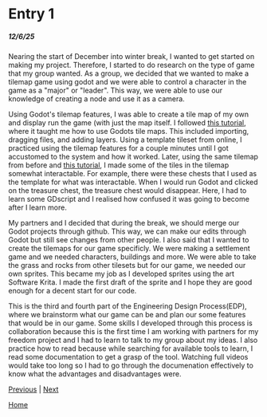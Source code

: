 # Entry 1
##### 12/6/25

  Nearing the start of December into winter break, I wanted to get started on making my project. Therefore, I started to do research on the type of game that my group wanted. As a group, we decided that we wanted to make a tilemap game using godot and we were able to control a character in the game as a "major" or "leader". This way, we were able to use our knowledge of creating a node and use it as a camera. 

  Using Godot's tilemap features, I was able to create a tile map of my own and display run the game (with just the map itself. I followed [this tutorial](https://www.youtube.com/watch?v=ZutpG0_CYrQ), where it taught me how to use Godots tile maps. This included importing, dragging files, and adding layers. Using a template tileset from online, I practiced using the tilemap features for a couple minutes until I got accustomed to the system and how it worked. Later, using the same tilemap from before and [this tutorial](https://www.youtube.com/watch?v=O4AQtCWNQmo), I made some of the tiles in the tilemap somewhat interactable. For example, there were these chests that I used as the template for what was interactable. When I would run Godot and clicked on the treasure chest, the treasure chest would disappear. Here, I had to learn some GDscript and I realised how confused it was going to become after I learn more. 

  My partners and I decided that during the break, we should merge our Godot projects through github. This way, we can make our edits through Godot but still see changes from other people. I also said that I wanted to create the tilemaps for our game specificly. We were making a settlement game and we needed characters, buildings and more. We were able to take the grass and rocks from other tilesets but for our game, we needed our own sprites. This became my job as I developed sprites using the art Software Krita. I made the first draft of the sprite and I hope they are good enough for a decent start for our code. 

  This is the third and fourth part of the Engineering Design Process(EDP), where we brainstorm what our game can be and plan our some features that would be in our game. 
  Some skills I developed through this process is collaboration because this is the first time I am working with partners for my freedom project and I had to learn to talk to my group about my ideas. I also practice how to read because while searching for available tools to learn, I read some documentation to get a grasp of the tool. Watching full videos would take too long so I had to go through the documenation effectively to know what the advantages and disadvantages were. 

[Previous](entry01.md) | [Next](entry03.md)

[Home](../README.md)
